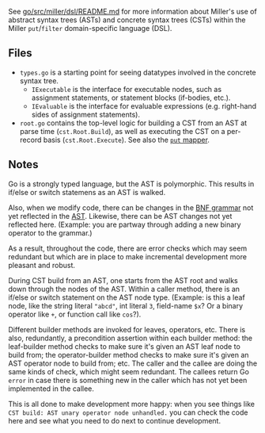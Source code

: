 See [go/src/miller/dsl/README.md](https://github.com/johnkerl/miller/blob/master/go/src/miller/dsl/README.md) for more information about Miller's use of abstract syntax trees (ASTs) and concrete syntax trees (CSTs) within the Miller `put`/`filter` domain-specific language (DSL).

## Files

* `types.go` is a starting point for seeing datatypes involved in the concrete syntax tree.
  * `IExecutable` is the interface for executable nodes, such as assignment statements, or statement blocks (if-bodies, etc.).
  * `IEvaluable` is the interface for evaluable expressions (e.g. right-hand sides of assignment statements).
* `root.go` contains the top-level logic for building a CST from an AST at parse time (`cst.Root.Build`), as well as executing the CST on a per-record basis (`cst.Root.Execute`). See also the [`put` mapper](https://github.com/johnkerl/miller/blob/master/go/src/miller/mappers/put.go).

## Notes

Go is a strongly typed language, but the AST is polymorphic. This results in if/else or switch statemens as an AST is walked.

Also, when we modify code, there can be changes in the [BNF grammar](https://github.com/johnkerl/miller/blob/master/go/src/miller/parsing/mlr.bnf) not yet reflected in the [AST](https://github.com/johnkerl/miller/blob/master/go/src/miller/dsl/ast.go). Likewise, there can be AST changes not yet reflected here. (Example: you are partway through adding a new binary operator to the grammar.)

As a result, throughout the code, there are error checks which may seem redundant but which are in place to make incremental development more pleasant and robust.

During CST build from an AST, one starts from the AST root and walks down through the nodes of the AST. Within a caller method, there is an if/else or switch statement on the AST node type. (Example: is this a leaf node, like the string literal `"abcd"`, int literal `3`, field-name `$x`? Or a binary operator like `+`, or function call like `cos`?).

Different builder methods are invoked for leaves, operators, etc. There is also, redundantly, a precondition assertion within each builder method: the leaf-builder method checks to make sure it's given an AST leaf node to build from; the operator-builder method checks to make sure it's given an AST operator node to build from; etc. The caller and the callee are doing the same kinds of check, which might seem redundant. The callees return Go `error` in case there is something new in the caller which has not yet been implemented in the callee.

This is all done to make development more happy: when you see things like `CST build: AST unary operator node unhandled.` you can check the code here and see what you need to do next to continue development.
